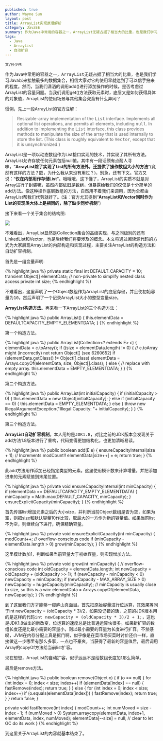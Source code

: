 ```yaml
---
published: true
author: Wayne Sun
layout: post
title: ArrayList实现原理解析
category: JavaSE
summary: 作为Java中常用的容器之一，ArrayList无疑占据了相当大的比重，也是我们学习Java以来接触最多的数据集合，相信大家对它的使用早就达到了可以信手拈来的程度。然而，当我们潇洒的调用add()进行添加操作的时候，是否考虑过ArrayList的容量问题。当我们调用get()方法获取元素时，底层又是如何获得具体的对象值，ArrayList的使用场景与其他集合究竟有什么异同？
tags:
  - Java
  - ArrayList
  - 自动扩容
---
```


`文/孙少伟`

作为Java中常用的容器之一，<tt>ArrayList</tt>无疑占据了相当大的比重，也是我们学习Java以来接触最多的数据集合，相信大家对它的使用早就达到了可以信手拈来的程度。然而，当我们潇洒的调用add()进行添加操作的时候，是否考虑过ArrayList的容量问题。当我们调用get()方法获取元素时，底层又是如何获得具体的对象值，ArrayList的使用场景与其他集合究竟有什么异同？

惯例，先上一段ArrayList的官方注解：

> Resizable-array implementation of the <tt>List</tt> interface.  Implements all optional list operations, and permits all elements, including <tt>null</tt>.  In addition to implementing the <tt>List</tt> interface, this class provides methods to manipulate the size of the array that is used internally to store the list.  (This class is roughly equivalent to <tt>Vector</tt>, except that it is unsynchronized.)

ArrayList是一项以动态数组作为List接口实现的技术，并实现了其所有方法。ArrayList允许存放任何元素包括null值。其中有一段话颇有点耐人寻味，<q>**ArrayList除了实现了List的所有方法外，还提供了操作数组大小的方法**</q>(竟然有这样的方法？囧，为什么我从来没有用过？)，别急，还有下文。官方又说：<q>**仅在内部用作存储List**</q>。哦哦哦，这下懂了，ArrayList的实质不就是对Array进行了封装嘛，虽然内部依旧是数组，但暴露给我们的仅仅是十分简单的add方法。像这种操作底层数组的方法，自然用不着我们来调用，因为全都由ArrayList帮我们代劳就好了。(注：官方尤其提到<q>**ArrayList和Vector同时作为List的实现类大体上是相同的，除了缺少同步机制**</q>)

接下来看一个关于集合的结构图:

![](http://cdowv.img48.wal8.com/img48/519761_20150601204824/1464240935.jpg)

不难看出，ArrayList显然是Collection集合的高级实现，与之同级别的还有LinkedList和Vector，也是后续我们将要涉及的概念。本文将通过阅读源代码的方式为大家展现ArrayList的内部构造和实现过程，主要关注ArrayList的构造方法和自动扩容机制。

首先是一组变量声明:

{% highlight java %} 
private static final int DEFAULT_CAPACITY = 10;
transient Object[] elementData; // non-private to simplify nested class access
private int size;
{% endhighlight %}

不难看出，这里声明了一个Object数组作为ArrayList的底层存储，并且使初始容量为<tt>10</tt>，然后声明了一个记录ArrayList大小的整型变量size。

**ArrayList构造方法**。再来看一下ArrayList的三个构造方法：

{% highlight java %} 
public ArrayList() {
    this.elementData = DEFAULTCAPACITY_EMPTY_ELEMENTDATA;
}
{% endhighlight %}

第一个构造方法。

{% highlight java %} 
public ArrayList(Collection<? extends E> c) {
    elementData = c.toArray();
    if ((size = elementData.length) != 0) {
        // c.toArray might (incorrectly) not return Object[] (see 6260652)
        if (elementData.getClass() != Object[].class)
            elementData = Arrays.copyOf(elementData, size, Object[].class);
    } else {
        // replace with empty array.
        this.elementData = EMPTY_ELEMENTDATA;
    }
}
{% endhighlight %}

第二个构造方法。

{% highlight java %} 
public ArrayList(int initialCapacity) {
    if (initialCapacity > 0) {
        this.elementData = new Object[initialCapacity];
    } else if (initialCapacity == 0) {
        this.elementData = EMPTY_ELEMENTDATA;
    } else {
        throw new IllegalArgumentException("Illegal Capacity: "+
                                           initialCapacity);
    }
}
{% endhighlight %}

第三个构造方法。

**ArrayList自动扩容机制**。本人用的是<tt>JDK1.8</tt>，对比之前的JDK版本会发现关于add方法1.8版本进行了重构，代码变得更加结构化，也更加清晰易读。

{% highlight java %} 
public boolean add(E e) {
    ensureCapacityInternal(size + 1);  // Increments modCount!!
    elementData[size++] = e;
    return true;
}
{% endhighlight %}

此add方法用作添加已经指定类型的元素。这里使用模计数来计算增量，并把添加进来的元素赋值到末尾位置。

{% highlight java %} 
private void ensureCapacityInternal(int minCapacity) {
    if (elementData == DEFAULTCAPACITY_EMPTY_ELEMENTDATA) {
        minCapacity = Math.max(DEFAULT_CAPACITY, minCapacity);
    }
    ensureExplicitCapacity(minCapacity);
}
{% endhighlight %}

首先传递list增加元素之后的大小size，并判断当前Object数组是否为空，如果为空，则把size和默认容量10作比较，取最大的一方作为新的容量值。如果当前list不为空，则继续向下进行，确保精确容量。

{% highlight java %} 
private void ensureExplicitCapacity(int minCapacity) {
    modCount++;
    // overflow-conscious code
    if (minCapacity - elementData.length > 0)
        grow(minCapacity);
}
{% endhighlight %}

这里模计数加1，判断如果当前容量大于初始容量，则实现增加方法。

{% highlight java %} 
private void grow(int minCapacity) {
    // overflow-conscious code
    int oldCapacity = elementData.length;
    int newCapacity = oldCapacity + (oldCapacity >> 1);
    if (newCapacity - minCapacity < 0)
        newCapacity = minCapacity;
    if (newCapacity - MAX_ARRAY_SIZE > 0)
        newCapacity = hugeCapacity(minCapacity);
    // minCapacity is usually close to size, so this is a win:
    elementData = Arrays.copyOf(elementData, newCapacity);
}
{% endhighlight %}

到了这里我们方才能够一窥庐山真面目。首先把原始容量进行位运算，其效果等同于int newCapacity = (oldCapacity * 3)/2，如果没记错的话，之前的JDK版本用的是这样的代码<tt>int newCapacity = (oldCapacity * 3)/2 + 1;</tt>，这也是JDK1.8做出的新改变，位运算的速度总是比普通运算快很多。如果新扩容的数组长度还是比最小需要的容量小，则以最小需要的容量为长度进行扩容。不禁感叹，JVM在内存分配上真是抠门啊，似乎像是在菜市场买菜时讨价还价一样，直接做这一步哪里有那么多事，一点也不豪爽。当获得了最新的容量值后，最后调用Array的copyOf方法给当前list扩容。

现在想想，ArrayList的自动扩容，似乎远远不是给数组长度加1那么简单。

最后是remove方法。

{% highlight java %} 
public boolean remove(Object o) {
    if (o == null) {
        for (int index = 0; index < size; index++)
            if (elementData[index] == null) {
                fastRemove(index);
                return true;
            }
    } else {
        for (int index = 0; index < size; index++)
            if (o.equals(elementData[index])) {
                fastRemove(index);
                return true;
            }
    }
    return false;
}

private void fastRemove(int index) {
    modCount++;
    int numMoved = size - index - 1;
    if (numMoved > 0)
        System.arraycopy(elementData, index+1, elementData, index,
                         numMoved);
    elementData[--size] = null; // clear to let GC do its work
}
{% endhighlight %}

到这里关于ArrayList的内容就基本结束了。
